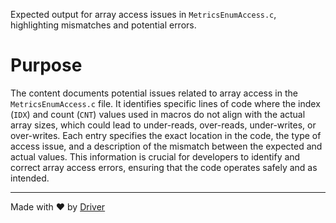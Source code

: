 <!--------------------------------------------------------------------------------->
<!-- IMPORTANT: This file is auto-generated by Driver (https://driver.ai). -------->
<!-- Manual edits may be overwritten on future commits. --------------------------->
<!--------------------------------------------------------------------------------->

Expected output for array access issues in `MetricsEnumAccess.c`, highlighting mismatches and potential errors.

# Purpose
The content documents potential issues related to array access in the `MetricsEnumAccess.c` file. It identifies specific lines of code where the index (`IDX`) and count (`CNT`) values used in macros do not align with the actual array sizes, which could lead to under-reads, over-reads, under-writes, or over-writes. Each entry specifies the exact location in the code, the type of access issue, and a description of the mismatch between the expected and actual values. This information is crucial for developers to identify and correct array access errors, ensuring that the code operates safely and as intended.

---
Made with ❤️ by [Driver](https://www.driver.ai/)